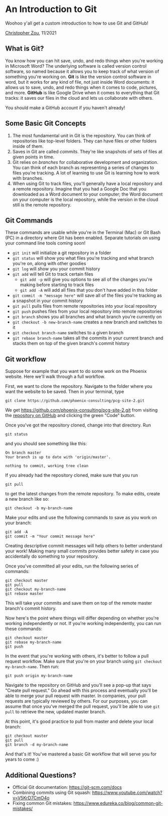 # An Introduction to Git
Woohoo y'all get a custom introduction to how to use Git and GitHub!

[Christopher Zou](chriswzou.github.io), 11/2021

## What is Git?
You know how you can hit save, undo, and redo things when you're working in Microsoft Word? 
The underlying software is called version control software, so named because it allows you
to keep track of what version of something you're working on. **Git** is like the version control software
in word, but it works for any kind of file, not just inside Word documents: it allows us to
save, undo, and redo things when it comes to code, pictures, and more. **GitHub** is like Google
Drive when it comes to everything that Git tracks: it saves our files in the cloud and lets us collaborate
with others.

You should make a GitHub account if you haven't already!

## Some Basic Git Concepts
1. The most fundamental unit in Git is the repository. You can think of repositories like top-level folders. 
They can have files or other folders inside of them.
2. Saves in Git are called *commits*. They're like snapshots of sets of files at given points in time.
3. Git relies on *branches* for collaborative development and organization. You can think of each branch as 
representing a series of changes to files you're tracking. A lot of learning to use Git is learning how to work with branches.
4. When using Git to track files, you'll generally have a local repository and a remote repository. Imagine that you had
a Google Doc that you downloaded as a Word document to your computer; the Word document on your computer is the local repository,
while the version in the cloud still is the remote repository.

## Git Commands
These commands are usable while you're in the Terminal (Mac) or Git Bash (PC) in a directory where Git has been enabled. Separate
tutorials on using your command line tools coming soon!

- `git init` will initialize a git repository in a folder
- `git status` will show you what files you're tracking and what branch you're on, along with other goodies
- `git log` will show you your commit history
- `git add` will tell Git to track certain files
    - `git add -p` will give you options to see all of the changes you're making before starting to track files
    - `git add -A` will add all files that you don't have added in this folder
- `git commit -m "message here"` will save all of the files you're tracking as a snapshot in your commit history
- `git pull` pulls files from remote repositories into your local repository
- `git push` pushes files from your local repository into remote repositories
- `git branch` shows you all branches and what branch you're currently on
- `git checkout -b new-branch-name` creates a new branch and switches to it
- `git checkout branch-name` switches to a given branch
- `git rebase branch-name` takes all the commits in your current branch and stacks them on top of the given branch's commit history

## Git workflow
Suppose for example that you want to do some work on the Phoenix website. Here we'll walk through a full workflow.

First, we want to clone the repository. Navigate to the folder where you want the website to be saved. Then in your terminal, type
```
git clone https://github.com/phoenix-consulting/pcg-site-2.git
```
We get https://github.com/phoenix-consulting/pcg-site-2.git from visiting the [repository on GitHub](https://github.com/phoenix-consulting/pcg-site-2)
and clicking the green "Code" button.

Once you've got the repository cloned, change into that directory. Run
```
git status
```
and you should see something like this:
```
On branch master
Your branch is up to date with 'origin/master'.

nothing to commit, working tree clean
```
If you already had the repository cloned, make sure that you run
```
git pull
```
to get the latest changes from the remote repository. To make edits, create a new branch like so:
```
git checkout -b my-branch-name
```
Make your edits and use the following commands to save as you work on your branch:
```
git add -A
git commit -m "Your commit message here"
```
Creating descriptive commit messages will help others to better understand your work! Making many small commits provides better safety in case you accidentally do something to your repository.

Once you've committed all your edits, run the following series of commands:
```
git checkout master
git pull
git checkout my-branch-name
git rebase master
```
This will take your commits and save them on top of the remote master branch's commit history. 

Now here's the point where things will differ depending on whether you're working independently or not. If you're working independently, you can run these
commands:
```
git checkout master
git rebase my-branch-name
git push
```
In the event that you're working with others, it's better to follow a pull request workflow. Make sure that you're on your branch using `git checkout my-branch-name`. Then
run:
```
git push origin my-branch-name
```
Navigate to the repository on GitHub and you'll see a pop-up that says "Create pull request." Go ahead with this process and eventually you'll be able to merge your pull request
with master. In companies, your pull requests are typically reviewed by others. For our purposes, you can assume that once you've merged the pull request, you'll be able to
use `git pull` to retrieve the new, updated master branch.

At this point, it's good practice to pull from master and delete your local branch:
```
git checkout master
git pull
git branch -d my-branch-name
```
And that's it! You've mastered a basic Git workflow that will serve you for years to come :)

## Additional Questions?
- Official Git documentation: https://git-scm.com/docs
- Combining commits using Git squash: https://www.youtube.com/watch?v=V5KrD7CmO4o
- Fixing common Git mistakes: https://www.edureka.co/blog/common-git-mistakes/
